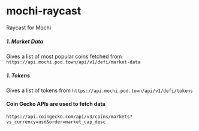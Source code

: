 # mochi-raycast

Raycast for Mochi


##### 1. Market Data

  Gives a list of most popular coins fetched from `https://api.mochi.pod.town/api/v1/defi/market-data`

  

##### 1. Tokens

  Gives a list of tokens from `https://api.mochi.pod.town/api/v1/defi/tokens`



#### Coin Gecko APIs are used to fetch data

`https://api.coingecko.com/api/v3/coins/markets?vs_currency=usd&order=market_cap_desc`

